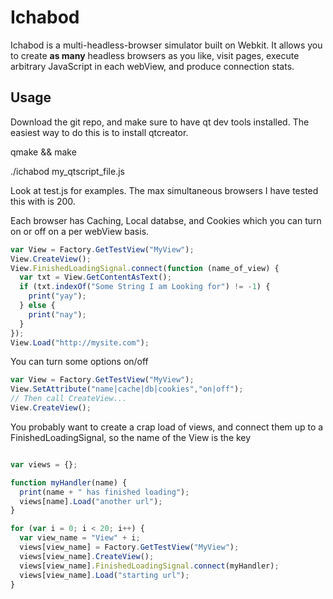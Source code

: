 # Ichabod

Ichabod is a multi-headless-browser simulator built on Webkit. It allows you to create **as many** headless browsers as you like, visit pages,
execute arbitrary JavaScript in each webView, and produce connection stats.

## Usage

Download the git repo, and make sure to have qt dev tools installed. The easiest way to do this is to install qtcreator.

qmake && make

./ichabod my_qtscript_file.js

Look at test.js for examples. The max simultaneous browsers I have tested this with is 200.

Each browser has Caching, Local databse, and Cookies which you can turn on or off on a per webView basis.


```javascript
var View = Factory.GetTestView("MyView");
View.CreateView();
View.FinishedLoadingSignal.connect(function (name_of_view) {
  var txt = View.GetContentAsText();
  if (txt.indexOf("Some String I am Looking for") != -1) {
    print("yay");
  } else {
    print("nay");
  }
});
View.Load("http://mysite.com");
```

You can turn some options on/off

```javascript
var View = Factory.GetTestView("MyView");
View.SetAttribute("name|cache|db|cookies","on|off");
// Then call CreateView...
View.CreateView();
```

You probably want to create a crap load of views, and connect them up to a FinishedLoadingSignal, so the name of the View is the key

```javascript

var views = {};

function myHandler(name) {
  print(name + " has finished loading");
  views[name].Load("another url");
}

for (var i = 0; i < 20; i++) {
  var view_name = "View" + i;
  views[view_name] = Factory.GetTestView("MyView");
  views[view_name].CreateView();
  views[view_name].FinishedLoadingSignal.connect(myHandler);
  views[view_name].Load("starting url");
}
```